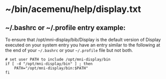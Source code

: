 # ~/bin/acemenu/help/display.txt

## ~/.bashrc or ~/.profile entry example:

To ensure that /opt/mni-display/bib/Display
is the default version of Display executed
on your system entry you have an entry 
similar to the following at the end of your
`~/.bashrc` or your `~/.profile` file but
not both.

```shell
# set user PATH to include /opt/mni-display/bin
if [ -d "/opt/mni-display/bin" ] ; then
    PATH="/opt/mni-display/bin:$PATH"
fi
```
